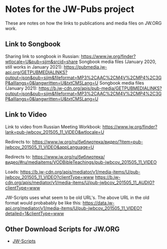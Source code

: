 # Notes for the JW-Pubs project

These are notes on how the links to publications and media files on JW.ORG work.

## Link to Songbook

Sharing link to songbook in Russian:
	https://www.jw.org/finder?wtlocale=U&pub=sjjm&srcid=share
Songbook media files (January 2020, still works in January 2021):
    https://pubmedia.jw-api.org/GETPUBMEDIALINKS?output=json&pub=sjjm&fileformat=MP3%2CAAC%2CM4V%2CMP4%2C3GP&alllangs=0&langwritten=U&txtCMSLang=U
Songbook media files (January 2021):
    https://b.jw-cdn.org/apis/pub-media/GETPUBMEDIALINKS?output=json&pub=sjjm&fileformat=MP3%2CAAC%2CM4V%2CMP4%2C3GP&alllangs=0&langwritten=U&txtCMSLang=U

## Link to Video

Link to video from Russian Meeting Workbook:
    https://www.jw.org/finder?lank=pub-jwbcov_201505_11_VIDEO&wtlocale=U

Redirects to:
	https://www.jw.org/ru/библиотека/видео/?item=pub-jwbcov_201505_11_VIDEO&appLanguage=U

Redirects to:
	https://www.jw.org/ru/библиотека/видео/#ru/mediaitems/VODBibleTeachings/pub-jwbcov_201505_11_VIDEO

Loads:
	https://b.jw-cdn.org/apis/mediator/v1/media-items/U/pub-jwbcov_201505_11_VIDEO?clientType=www
	https://b.jw-cdn.org/apis/mediator/v1/media-items/U/pub-jwbcov_201505_11_AUDIO?clientType=www

JW-Scripts uses what seem to be old URL's. The above URL in the old format would probabably be like this:
	https://data.jw-api.org/mediator/v1/media-items/U/pub-jwbcov_201505_11_VIDEO?detailed=1&clientType=www

## Other Download Scripts for JW.ORG

* [JW-Scripts](https://github.com/allejok96/jw-scripts)

